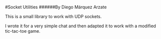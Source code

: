 #Socket Utilities
######By Diego Márquez Arzate

This is a small library to work with UDP sockets.

I wrote it for a very simple chat and then adapted it to work with a modified tic-tac-toe game.

